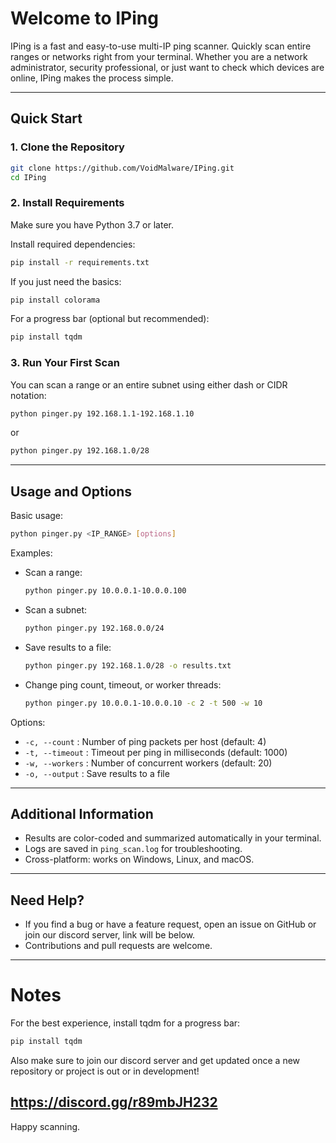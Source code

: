 # Welcome to IPing

IPing is a fast and easy-to-use multi-IP ping scanner. Quickly scan entire ranges or networks right from your terminal. Whether you are a network administrator, security professional, or just want to check which devices are online, IPing makes the process simple.

---

## Quick Start

### 1. Clone the Repository

```sh
git clone https://github.com/VoidMalware/IPing.git
cd IPing
```

### 2. Install Requirements

Make sure you have Python 3.7 or later.

Install required dependencies:

```sh
pip install -r requirements.txt
```

If you just need the basics:

```sh
pip install colorama
```

For a progress bar (optional but recommended):

```sh
pip install tqdm
```

### 3. Run Your First Scan

You can scan a range or an entire subnet using either dash or CIDR notation:

```sh
python pinger.py 192.168.1.1-192.168.1.10
```

or

```sh
python pinger.py 192.168.1.0/28
```

---

## Usage and Options

Basic usage:

```sh
python pinger.py <IP_RANGE> [options]
```

Examples:

- Scan a range:
  ```sh
  python pinger.py 10.0.0.1-10.0.0.100
  ```
- Scan a subnet:
  ```sh
  python pinger.py 192.168.0.0/24
  ```
- Save results to a file:
  ```sh
  python pinger.py 192.168.1.0/28 -o results.txt
  ```
- Change ping count, timeout, or worker threads:
  ```sh
  python pinger.py 10.0.0.1-10.0.0.10 -c 2 -t 500 -w 10
  ```

Options:

- `-c, --count` : Number of ping packets per host (default: 4)
- `-t, --timeout` : Timeout per ping in milliseconds (default: 1000)
- `-w, --workers` : Number of concurrent workers (default: 20)
- `-o, --output` : Save results to a file

---

## Additional Information

- Results are color-coded and summarized automatically in your terminal.
- Logs are saved in `ping_scan.log` for troubleshooting.
- Cross-platform: works on Windows, Linux, and macOS.

---

## Need Help?

- If you find a bug or have a feature request, open an issue on GitHub or join our discord server, link will be below.
- Contributions and pull requests are welcome.

---
# Notes

For the best experience, install tqdm for a progress bar:

```sh
pip install tqdm
```

Also make sure to join our discord server and get updated once a new repository or project is out or in development!

https://discord.gg/r89mbJH232
---

Happy scanning.
